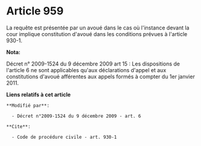 # Article 959

La requête est présentée par un avoué dans le cas où l'instance devant la cour implique constitution d'avoué dans les
conditions prévues à l'article 930-1.

**Nota:**

Décret n° 2009-1524 du 9 décembre 2009 art 15 : Les dispositions de l'article 6 ne sont applicables qu'aux déclarations
d'appel et aux constitutions d'avoué afférentes aux appels formés à compter du 1er janvier 2011.

**Liens relatifs à cet article**

	**Modifié par**:

	  - Décret n°2009-1524 du 9 décembre 2009 - art. 6

	**Cite**:

	  - Code de procédure civile - art. 930-1
